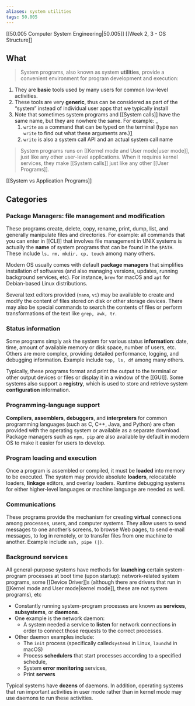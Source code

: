 ```yaml
---
aliases: system utilities
tags: 50.005
---
```

[[50.005 Computer System Engineering|50.005]]
[[Week 2, 3 - OS Structure]]

## What
> System programs, also known as system **utilities**, provide a convenient environment for program development and execution:

1.  They are **basic** tools used by many users for common low-level activities.
2.  These tools are very **generic**, thus can be considered as part of the “system” instead of individual user apps that we typically install
3.  Note that sometimes system programs and [[System calls]] have the same name, but they are nowhere the same. For example: _
    1.  `write` as a command that can be typed on the terminal (type `man write` to find out what these arguments are.)[1](https://natalieagus.github.io/50005/os_notes/week2_designstructure#fn:10)
    2.  `write` is also a system call API and an actual system call name

> System programs runs on [[Kernel mode and User mode|user mode]], just like any other user-level applications. When it requires kernel services, they make [[System calls]] just like any other [[User Programs]].

[[System vs Application Programs]]

## Categories
### Package Managers: file management and modification
These programs create, delete, copy, rename, print, dump, list, and generally manipulate files and directories. For example: all commands that you can enter in [[CLI]] that involves file management in UNIX systems is actually the **name** of system programs that can be found in the `$PATH`. These include `ls, rm, mkdir, cp, touch` among many others.

Modern OS usually comes with default **package managers** that simplifies installation of softwares (and also managing versions, updates, running background services, etc). For instance, `brew` for macOS and `apt` for Debian-based Linux distributions.

Several text editors provided (`nano`, `vi`) may be available to create and modify the content of files stored on disk or other storage devices. There may also be special commands to search the contents of files or perform transformations of the text like `grep, awk, tr`.

### Status information
Some programs simply ask the system for various status **information**: date, time, amount of available memory or disk space, number of users, etc. Others are more complex, providing detailed performance, logging, and debugging information. Example include `top, ls, df` among many others.

Typically, these programs format and print the output to the terminal or other output devices or files or display it in a window of the [[GUI]]. Some systems also support a **registry**, which is used to store and retrieve system **configuration** information.

### Programming-language support
**Compilers**, **assemblers**, **debuggers**, and **interpreters** for common programming languages (such as C, C++, Java, and Python) are often provided with the operating system or available as a separate download. Package managers such as `npm, pip` are also available by default in modern OS to make it easier for users to develop.

### Program loading and execution
Once a program is assembled or compiled, it must be **loaded** into memory to be executed. The system may provide absolute **loaders**, relocatable loaders, **linkage** editors, and overlay loaders. Runtime debugging systems for either higher-level languages or machine language are needed as well.

### Communications
These programs provide the mechanism for creating **virtual** connections among processes, users, and computer systems. They allow users to send messages to one another’s screens, to browse Web pages, to send e-mail messages, to log in remotely, or to transfer files from one machine to another. Example include `ssh, pipe (|)`.

### Background services
All general-purpose systems have methods for **launching** certain system-program processes at boot time (upon startup): network-related system programs, some [[Device Driver]]s (although there are drivers that run in [[Kernel mode and User mode|kernel mode]], these are not system programs), etc

-   Constantly running system-program processes are known as **services**, **subsystems**, or **daemons**.
-   One example is the network daemon:
    -   A system needed a service to **listen** for network connections in order to connect those requests to the correct processes.
-   Other daemon examples include:
    -   The `init` process (specifically called`systemd` in Linux, `launchd` in macOS)
    -   Process **schedulers** that start processes according to a specified schedule,
    -   System **error monitoring** services,
    -   Print **servers**

Typical systems have **dozens** of daemons. In addition, operating systems that run important activities in user mode rather than in kernel mode may use daemons to run these activities.